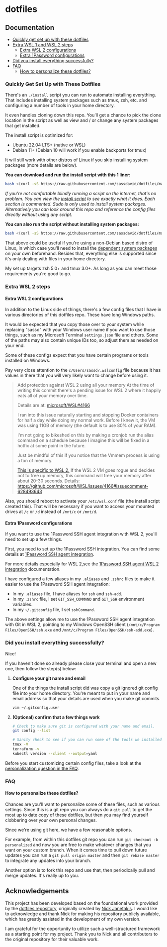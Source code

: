 # dotfiles

## Documentation

- [Quickly get set up with these dotfiles](#quickly-get-set-up-with-these-dotfiles)
- [Extra WSL 1 and WSL 2 steps](#extra-wsl-2-steps)
    - [Extra WSL 2 configurations](#extra-wsl-2-configurations)
    - [Extra 1Password configurations](#extra-1password-configurations)
- [Did you install everything successfully?](#did-you-install-everything-successfully)
- [FAQ](#faq)
    - [How to personalize these dotfiles?](#how-to-personalize-these-dotfiles)

### Quickly Get Set Up with These Dotfiles

There's an `./install` script you can run to automate installing everything.
That includes installing system packages such as tmux, zsh, etc. and
configuring a number of tools in your home directory.

It even handles cloning down this repo. You'll get a chance to pick the clone
location in the script as well as view and / or change any system packages that
get installed.

The install script is optimized for:

- Ubuntu 22.04 LTS+ (native or WSL)
- Debian 11+ (Debian 10 will work if you enable backports for tmux)

It will still work with other distros of Linux if you skip installing system
packages (more details are below).

**You can download and run the install script with this 1 liner:**

```sh
bash <(curl -sS https://raw.githubusercontent.com/sassdavid/dotfiles/main/install)
```

*If you're not comfortable blindly running a script on the internet, that's no
problem. You can view the [install
script](https://github.com/sassdavid/dotfiles/blob/main/install) to see exactly
what it does. Each section is commented. Sudo is only used to install system
packages. Alternatively you can look around this repo and reference the config
files directly without using any script.*

**You can also run the script without installing system packages:**

```sh
bash <(curl -sS https://raw.githubusercontent.com/sassdavid/dotfiles/main/install) --skip-system-packages
```

That above could be useful if you're using a non-Debian based distro of Linux,
in which case you'll need to install the [dependent system
packages](https://github.com/sassdavid/dotfiles/blob/main/install) on your own
beforehand. Besides that, everything else is supported since it's only dealing
with files in your home directory.

My set up targets zsh 5.0+ and tmux 3.0+. As long as you can meet
those requirements you're good to go.

### Extra WSL 2 steps

#### Extra WSL 2 configurations

In addition to the Linux side of things, there's a few config files that I have
in various directories of this dotfiles repo. These have long Windows paths.

It would be expected that you copy those over to your system while replacing
"sassd" with your Windows user name if you want to use those things, such as my
Microsoft Terminal `settings.json` file and others. Some of the paths may
also contain unique IDs too, so adjust them as needed on your end.

Some of these configs expect that you have certain programs or tools installed
on Windows.

Pay very close attention to the `c/Users/sassd/.wslconfig` file because it has
values in there that you will very likely want to change before using it.

> Add protection against WSL 2 using all your memory
> At the time of writing this commit there's a pending issue for WSL 2
> where it happily eats all of your memory over time.
>
>Details are at: [microsoft/WSL#4166](https://github.com/microsoft/WSL/issues/4166)
>
>I ran into this issue naturally starting and stopping Docker containers
> for half a day while doing my normal work. Before I knew it, the VM was
> using 11GB of memory (the default is to use 80% of your RAM).
>
>I'm not going to bikeshed on this by making a cronjob run the alias
> command on a schedule because I imagine this will be fixed in a hotfix
> at some point in the future.
>
>Just be mindful of this if you notice that the Vmmem process is using a
> ton of memory.
>
> [This is specific to WSL 2.](https://github.com/sassdavid/dotfiles/blob/main/.config/zsh/.aliases#L48) If the WSL 2 VM
> goes rogue and decides not to free up memory, this
> command will free
> your
> memory after about 20-30 seconds. Details: https://github.com/microsoft/WSL/issues/4166#issuecomment-628493643

Also, you should reboot to activate your `/etc/wsl.conf` file (the install
script created this). That will be necessary if you want to access your mounted
drives at `/c` or `/d` instead of `/mnt/c` or `/mnt/d`.

#### Extra 1Password configurations

If you want to use the 1Password SSH agent integration with WSL 2, you'll need to set up a few things.

First, you need to set up the 1Password SSH integration. You can find some details
at [1Password SSH agent integration](https://developer.1password.com/docs/ssh/get-started).

For more details especially for WSL 2,see
the [1Password SSH agent WSL 2 integration](https://developer.1password.com/docs/ssh/integrations/wsl) documentation.

I have configured a few aliases in my `.aliases` and `.zshrc` files to make it easier to use the 1Password SSH agent
integration:

- In my `.aliases` file, I have aliases for `ssh` and `ssh-add`.
- In my `.zshrc` file, I set `GIT_SSH_COMMAND` and `GIT_SSH` environment variables.
- In my `~/.gitconfig` file, I set `sshCommand`.

The above settings allow me to use the 1Password SSH agent integration with Git in WSL 2, pointing to my Windows OpenSSH
client (`/mnt/c/Program Files/OpenSSH/ssh.exe` and `/mnt/c/Program Files/OpenSSH/ssh-add.exe`).

### Did you install everything successfully?

Nice!

If you haven't done so already please close your terminal and open a new
one, then follow the step(s) below:

1. **Configure your git name and email**

   One of the things the install script did was copy a git ignored git config file
   into your home directory. You're meant to put in your name and email address so
   that your details are used when you make git commits.

   ```sh
   vim ~/.gitconfig.user
   ```

2. **(Optional) confirm that a few things work**

   ```sh
   # Check to make sure git is configured with your name and email.
   git config --list
   
   # Sanity check to see if you can run some of the tools we installed.
   tmux -V
   terraform -v
   kubectl version --client --output=yaml
   ```

Before you start customizing certain config files, take a look at the
[personalization question in the FAQ](#how-to-personalize-these-dotfiles).

### FAQ

#### How to personalize these dotfiles?

Chances are you'll want to personalize some of these files, such as various settings. Since this is a git repo you can
always do a `git pull` to get the
most up to date copy of these dotfiles, but then you may find yourself
clobbering over your own personal changes.

Since we're using git here, we have a few reasonable options.

For example, from within this dotfiles git repo you can run `git checkout -b
personalized` and now you are free to make whatever changes that you want on
your custom branch. When it comes time to pull down future updates you can run
a `git pull origin master` and then `git rebase master` to integrate any
updates into your branch.

Another option is to fork this repo and use that, then periodically pull and
merge updates. It's really up to you.

## Acknowledgements

This project has been developed based on the foundational work provided by
the [dotfiles repository](https://github.com/nickjj/dotfiles), originally created
by [Nick Janetakis](https://github.com/nickjj). I would like to acknowledge and thank Nick for making his repository
publicly available, which has greatly assisted in the development of my own version.

I am grateful for the opportunity to utilize such a well-structured framework as a starting point for my project. Thank
you to Nick and all contributors to the original repository for their valuable work.

